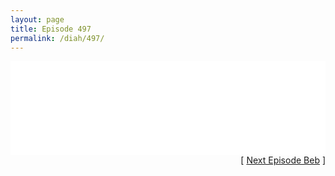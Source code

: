 ```yaml
---
layout: page
title: Episode 497
permalink: /diah/497/
---
```


<iframe allowfullscreen="true" frameborder="0" style="width:100%;" marginheight="0" marginwidth="0" mozallowfullscreen="true" scrolling="NO" src="//gdriveplayer.us/embed2.php?link=3n4fmZLMykMhb42vyAb2ygYb4G3H7FK7q5kbrNOEDl7Q0brhSIGdLfOtseRLkNpiw36UhXI4RQIfXtUPmpvBbxQfRxe3Sw6McpZokysierUiYzwpWB0%252BemOH%252F%252FsKUX1G8jFScAaoNR%252B1M20G5EuFCaGlXua0Pto29yFVhtevEWRJ98RXUBO4VaPxpd%252FQVm9oLGbViIr12OUl%252B3vhhaKxiN&amp;no_adult=yes" webkitallowfullscreen="true"></iframe>

<div align="right">[ <a href="/diah/498/">Next Episode Beb</a> ]</div>

